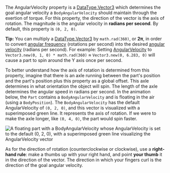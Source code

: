 The AngularVelocity property is a [DataType.Vector3](https://developer.roblox.com/search#stq=Vector3) which determines the goal angular velocity a `BodyAngularVelocity` should maintain through the exertion of torque. For this property, the direction of the vector is the axis of rotation. The magnitude is the angular velocity in **radians per second**. By default, this property is `(0, 2, 0)`.

**Tip:** You can multiply a [DataType.Vector3](https://developer.roblox.com/search#stq=Vector3) by `math.rad(360)`, or **2π**, in order to convert [angular frequency][5] (rotations per second) into the desired [angular velocity][3] (radians per second). For example: Setting [AngularVelocity](https://developer.roblox.com/api-reference/property/BodyAngularVelocity/AngularVelocity) to `Vector3.new(0, 1, 0) * math.rad(360)` ≈ `Vector3.new(0, 6.283, 0)` will cause a part to spin around the Y axis once per second.

To better understand how the axis of rotation is determined from this property, imagine that there is an axle running between the part's position and the part's position plus this property as a global offset. This axle determines in what orientation the object will spin. The length of the axle determines the angular speed in radians per second. In the animation below, the `Part` contains a `BodyAngularVelocity` and is floating in the air (using a `BodyPosition`). The `BodyAngularVelocity` has the default AngularVelocity of `(0, 2, 0)`, and this vector is visualized with a superimposed green line. It represents the axis of rotation. If we were to make the axle longer, like `(0, 4, 0)`, the part would spin faster.

![A floating part with a BodyAngularVelocity whose AngularVelocity is set to the default (0, 2, 0), with a superimposed green line visualizing the AngularVelocity vector][1]

As for the direction of rotation (counterclockwise or clockwise), use a **right-hand rule**: make a thumbs up with your right hand, and point **your thumb** it in the direction of the vector. The direction in which your fingers curl is the direction of the goal angular velocity.

[1]: https://developer.roblox.com/assets/5b42688e811ef5800bf7c42f/BodyAngularVelocity.gif

[2]: https://en.wikipedia.org/wiki/Angular_displacement

[3]: https://en.wikipedia.org/wiki/Angular_velocity

[4]: https://en.wikipedia.org/wiki/Power_(physics)

[5]: https://en.wikipedia.org/wiki/Angular_frequency